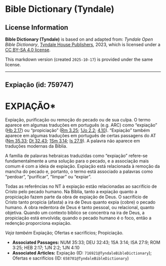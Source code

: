 # Bible Dictionary (Tyndale)

## License Information

**Bible Dictionary (Tyndale)** is based on and adapted from: _Tyndale Open Bible Dictionary_, [Tyndale House Publishers](https://tyndaleopenresources.com/), 2023, which is licensed under a [CC BY-SA 4.0 license](https://creativecommons.org/licenses/by-sa/4.0/legalcode.en).

This markdown version (created `2025-10-17`) is provided under the same license.



--------------------------------

## Expiação (id: 759747)

EXPIAÇÃO\*
==========

Expiação, purificação ou remoção do pecado ou de sua culpa. O termo aparece em algumas traduções em português (e.g. ARC) como “expiação” ([Hb 2\.17](https://ref.ly/Heb2:17)) ou “propiciação” ([Rm 3\.25](https://ref.ly/Rom3:25); [1Jo 2\.2](https://ref.ly/1John2:2); [4\.10](https://ref.ly/1John4:10)). “Expiação” também aparece em algumas traduções em português de certas passagens do AT ([Nm 35\.33](https://ref.ly/Num35:33); [Dt 32\.43](https://ref.ly/Deut32:43); [1Sm 3\.14](https://ref.ly/1Sam3:14); [Is 27\.9](https://ref.ly/Isa27:9)). A palavra não aparece em traduções modernas da Bíblia.

A família de palavras hebraicas traduzidas como “expiação” refere\-se fundamentalmente a uma solução para o pecado, e a associação mais comum é com a ideia de expiação. Expiação está relacionada à remoção da mancha do pecado e, portanto, o termo está associado a palavras como “perdoar”, “purificar”, “limpar” ou “expiar”.

Todas as referências no NT à expiação estão relacionadas ao sacrifício de Cristo pelo pecado humano. Na Bíblia, tanto a expiação quanto a propiciação fazem parte da obra de expiação de Deus. O sacrifício de Cristo tanto propicia (afasta) a ira de Deus quanto expia (cobre) o pecado humano. A obra redentora de Deus é tanto pessoal, ou relacional, quanto objetiva. Quando um contexto bíblico se concentra na ira de Deus, a propiciação está envolvida; quando o pecado humano é o foco, então a redenção proporciona expiação.

*Veja também* Expiação; Ofertas e sacrifícios; Propiciação.

* **Associated Passages:** NUM 35:33; DEU 32:43; 1SA 3:14; ISA 27:9; ROM 3:25; HEB 2:17; 1JN 2:2; 1JN 4:10
* **Associated Articles:** Expiação (ID: `716921@TyndaleBibleDictionary`); Ofertas e sacrifícios (ID: `658701@TyndaleBibleDictionary`)

